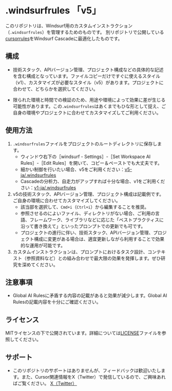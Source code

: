 # .windsurfrules 「v5」

このリポジトリは、Windsurf用のカスタムインストラクション（`.windsurfrules`）を管理するためのものです。
別リポジトリで公開している[cursorrules](https://github.com/kinopeee/cursorrules)をWindsurf Cascadeに最適化したものです。

## 構成

- 技術スタック、APIバージョン管理、プロジェクト構成などの具体的な記述を含む構成となっています。ファイルコピーだけですぐに使えるスタイル（v1）、カスタマイズが必要なスタイル（v5）があります。プロジェクトに合わせて、どちらかを選択してください。

- 限られた環境と時間での検証のため、用途や環境によって効果に差が生じる可能性があります。この`.windsurfrules`はあくまでもひな形として捉え、ご自身の環境やプロジェクトに合わせてカスタマイズしてご利用ください。

## 使用方法

1. `.windsurfrules`ファイルをプロジェクトのルートディレクトリに保存します。
    - ウィンドウ右下の［windsurf - Settings］-［Set Workspace AI Rules］-［Edit Rules］を開いて、コピー＆ペーストでも大丈夫です。
    - 細かい制御を行いたい場合、v5をご利用ください：[v5-ja/.windsurfrules](v5-ja/.windsurfrules)
    - Cascadeの分析力、自走力がアップすれば十分な場合、v1をご利用ください：[v1-ja/.windsurfrules](v1-ja/.windsurfrules)
1. v5の技術スタック、APIバージョン管理、プロジェクト構成は記載例です。ご自身の環境に合わせてカスタマイズしてください。
    - 該当部を選択して、`Cmd+i`（`Ctrl+i`）から編集することを推奨。
    - 参照させるのによいファイル、ディレクトリがない場合、ご利用の言語、フレームワーク、ライブラリなどに応じた「ベストプラクティスに沿って書き換えて」といったプロンプトでの更新でも可です。
    - プロジェクトの進行に伴い、技術スタック、APIバージョン管理、プロジェクト構成に変更がある場合は、適宜更新しながら利用することで効果的な運用が可能です。
1. カスタムインストラクションは、プロンプトにおけるタスク設計、コンテキスト（参照資料など）との組み合わせで最大限の効果を発揮します。ぜひ研究を深めてください。

## 注意事項

- Global AI Rulesに矛盾する内容の記載があると効果が減少します。Global AI Rulesの記載内容を十分にご確認ください。

## ライセンス

MITライセンスの下で公開されています。詳細については[LICENSE](LICENSE)ファイルを参照してください。

## サポート

- このリポジトリのサポートはありませんが、フィードバックは歓迎いたします。また、Cursor関連情報をX（Twitter）で発信しているので、ご興味あればご覧ください。
[X（Twitter）](https://x.com/kinopee_ai)
